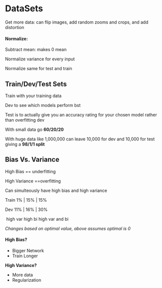 # DataSets

Get more data: can flip images, add random zooms and crops, and add distortion

#### Normalize:

Subtract mean: makes 0 mean

Normalize variance for every input

Normalize same for test and train

## Train/Dev/Test Sets

Train with your training data

Dev to see which models perform bst

Test is to actually give you an accuracy rating for your chosen model rather than overfitting dev

With small data go **60/20/20**

With huge data like 1,000,000 can leave 10,000 for dev and 10,000 for test giving a **98/1/1 split**

## Bias Vs. Variance

High Bias == underfitting

High Variance ==overfitting

Can simulteously have high bias and high variance 

Train	1%	|	15%	|	15%

Dev 	11%	|	16%	|	30%

​	high var		high bi		high var and bi

*Changes based on optimal value, above assumes optimal is 0*

#### High Bias?

- Bigger Network
- Train Longer

**High Variance?**

- More data
- Regularization

